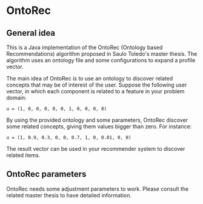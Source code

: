 # OntoRec

## General idea

This is a Java implementation of the OntoRec (Ontology based Recommendations) algorithm proposed in Saulo Toledo's master thesis. The algorithm uses an ontology file and some configurations to expand a profile vector.

The main idea of OntoRec is to use an ontology to discover related concepts that may be of interest of the user. Suppose the following user vector, in which each component is related to a feature in your problem domain:

```
u = (1, 0, 0, 0, 0, 0, 1, 0, 0, 0, 0)
```

By using the provided ontology and some parameters, OntoRec discover some related concepts, giving them values bigger than zero. For instance:

```
u = (1, 0.9, 0.3, 0, 0, 0.7, 1, 0, 0.01, 0, 0)
```

The result vector can be used in your recommender system to discover related items.


## OntoRec parameters

OntoRec needs some adjustment parameters to work. Please consult the related master thesis to have detailed information.
